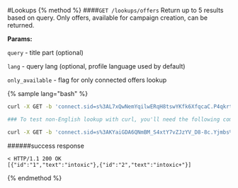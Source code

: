 #Lookups
{% method %}
####`GET /lookups/offers`
Return up to 5 results based on query. Only offers, available for campaign creation, can be returned.

**Params:**

`query` - title part (optional)

`lang` - query lang (optional, profile language used by default)

`only_available` - flag for only connected offers lookup

{% sample lang="bash" %}
```bash
curl -X GET -b 'connect.sid=s%3AL7xQwNemYqilwERqH8tswYKfk6XfqcaC.P4qkrt3mUix3Dw6A2ze7Z9phswc%2FHIKqGYZ4YJyLYE0' -v http://dashboard.everad.com/v2/lookups/offers?title=intox

### To test non-English lookup with curl, you'll need the following command syntax:

curl -X GET -b 'connect.sid=s%3AKYaiGDA6QNmBM_S4xtY7vZJzYV_D8-8c.Yjmbs%2Fjz3ofZckJjWEjH3fTQXB%2Bk9%2BLNeeEowSvaMto' -v http://dashboard.everad.com/v2/lookups/offers -G --data-urlencode "query=тест"
```
######success response
```
< HTTP/1.1 200 OK
[{"id":"1","text":"intoxic"},{"id":"2","text":"intoxic+"}]
```
{% endmethod %}